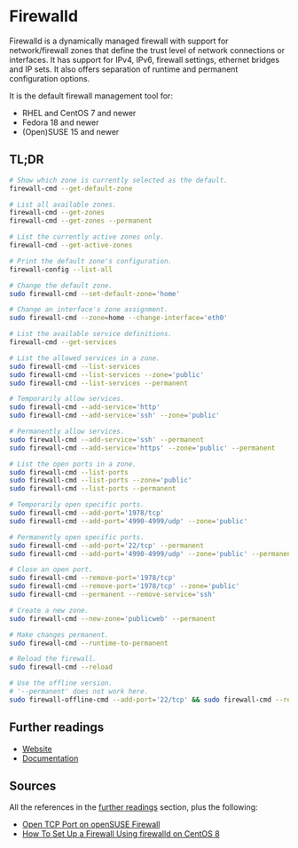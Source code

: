 # Firewalld

Firewalld is a dynamically managed firewall with support for network/firewall zones that define the trust level of network connections or interfaces. It has support for IPv4, IPv6, firewall settings, ethernet bridges and IP sets. It also offers separation of runtime and permanent configuration options.

It is the default firewall management tool for:

- RHEL and CentOS 7 and newer
- Fedora 18 and newer
- (Open)SUSE 15 and newer

## TL;DR

```sh
# Show which zone is currently selected as the default.
firewall-cmd --get-default-zone

# List all available zones.
firewall-cmd --get-zones
firewall-cmd --get-zones --permanent

# List the currently active zones only.
firewall-cmd --get-active-zones

# Print the default zone's configuration.
firewall-config --list-all

# Change the default zone.
sudo firewall-cmd --set-default-zone='home'

# Change an interface's zone assignment.
sudo firewall-cmd --zone=home --change-interface='eth0'

# List the available service definitions.
firewall-cmd --get-services

# List the allowed services in a zone.
sudo firewall-cmd --list-services
sudo firewall-cmd --list-services --zone='public'
sudo firewall-cmd --list-services --permanent

# Temporarily allow services.
sudo firewall-cmd --add-service='http'
sudo firewall-cmd --add-service='ssh' --zone='public'

# Permanently allow services.
sudo firewall-cmd --add-service='ssh' --permanent
sudo firewall-cmd --add-service='https' --zone='public' --permanent

# List the open ports in a zone.
sudo firewall-cmd --list-ports
sudo firewall-cmd --list-ports --zone='public'
sudo firewall-cmd --list-ports --permanent

# Temporarily open specific ports.
sudo firewall-cmd --add-port='1978/tcp'
sudo firewall-cmd --add-port='4990-4999/udp' --zone='public'

# Permanently open specific ports.
sudo firewall-cmd --add-port='22/tcp' --permanent
sudo firewall-cmd --add-port='4990-4999/udp' --zone='public' --permanent

# Close an open port.
sudo firewall-cmd --remove-port='1978/tcp'
sudo firewall-cmd --remove-port='1978/tcp' --zone='public'
sudo firewall-cmd --permanent --remove-service='ssh'

# Create a new zone.
sudo firewall-cmd --new-zone='publicweb' --permanent

# Make changes permanent.
sudo firewall-cmd --runtime-to-permanent

# Reload the firewall.
sudo firewall-cmd --reload

# Use the offline version.
# '--permanent' does not work here.
sudo firewall-offline-cmd --add-port='22/tcp' && sudo firewall-cmd --reload
```

## Further readings

- [Website]
- [Documentation]

## Sources

All the references in the [further readings] section, plus the following:

- [Open TCP Port on openSUSE Firewall]
- [How To Set Up a Firewall Using firewalld on CentOS 8]

<!--
  References
  -->

<!-- Upstream -->
[documentation]: https://firewalld.org/documentation/
[website]: https://firewalld.org/

<!-- In-article sections -->
[further readings]: #further-readings

<!-- Others -->
[how to set up a firewall using firewalld on centos 8]: https://www.digitalocean.com/community/tutorials/how-to-set-up-a-firewall-using-firewalld-on-centos-8
[open tcp port on opensuse firewall]: https://vazhavandan.blogspot.com/2020/08/open-tcp-port-on-opensuse-firewall.html
